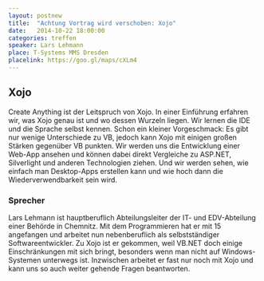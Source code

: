 ```yaml
---
layout: postnew
title:  "Achtung Vortrag wird verschoben: Xojo"
date:   2014-10-22 18:00:00
categories: treffen
speaker: Lars Lehmann
place: T-Systems MMS Dresden
placelink: https://goo.gl/maps/cXLm4
---
```

## Xojo

Create Anything ist der Leitspruch von Xojo. In einer Einführung erfahren wir, was Xojo genau ist und wo dessen Wurzeln liegen. Wir lernen die IDE und die Sprache selbst kennen. Schon ein kleiner Vorgeschmack: Es gibt nur wenige Unterschiede zu VB, jedoch kann Xojo mit einigen großen Stärken gegenüber VB punkten.
Wir werden uns die Entwicklung einer Web-App ansehen und können dabei direkt Vergleiche zu ASP.NET, Silverlight und anderen Technologien ziehen. Und wir werden sehen, wie einfach man Desktop-Apps erstellen kann und wie hoch dann die Wiederverwendbarkeit sein wird.

### Sprecher
Lars Lehmann ist hauptberuflich Abteilungsleiter der IT- und EDV-Abteilung einer Behörde in Chemnitz. Mit dem Programmieren hat er mit 15 angefangen und arbeitet nun nebenberuflich als selbstständiger Softwareentwickler.
Zu Xojo ist er gekommen, weil VB.NET doch einige Einschränkungen mit sich bringt, besonders wenn man nicht auf Windows-Systemen unterwegs ist. Inzwischen arbeitet er fast nur noch mit Xojo und kann uns so auch weiter gehende Fragen beantworten.
